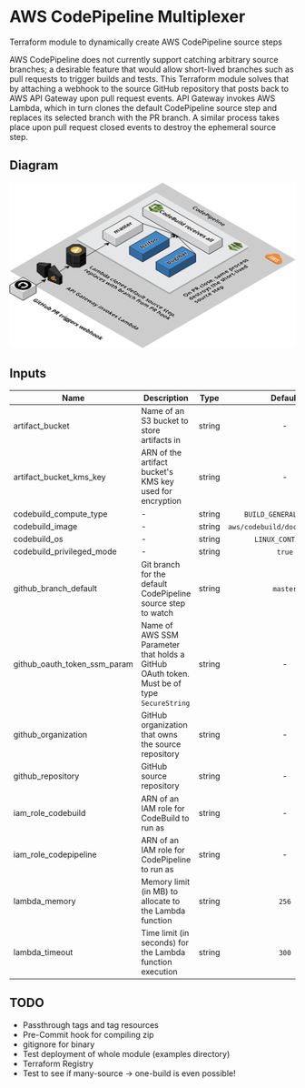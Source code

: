 # AWS CodePipeline Multiplexer

Terraform module to dynamically create AWS CodePipeline source steps

AWS CodePipeline does not currently support catching arbitrary source branches; a desirable feature that would allow short-lived branches such as pull requests to trigger builds and tests. This Terraform module solves that by attaching a webhook to the source GitHub repository that posts back to AWS API Gateway upon pull request events. API Gateway invokes AWS Lambda, which in turn clones the default CodePipeline source step and replaces its selected branch with the PR branch. A similar process takes place upon pull request closed events to destroy the ephemeral source step.

## Diagram

<p align="center">
  <img src="https://raw.githubusercontent.com/pbar1/terraform-aws-codepipeline-multiplexer/master/assets/diagram.png"/>
</p>

<!-- BEGINNING OF PRE-COMMIT-TERRAFORM DOCS HOOK -->

## Inputs

| Name | Description | Type | Default | Required |
|------|-------------|:----:|:-----:|:-----:|
| artifact_bucket | Name of an S3 bucket to store artifacts in | string | - | yes |
| artifact_bucket_kms_key | ARN of the artifact bucket's KMS key used for encryption | string | - | yes |
| codebuild_compute_type | - | string | `BUILD_GENERAL1_SMALL` | no |
| codebuild_image | - | string | `aws/codebuild/docker:17.09.0` | no |
| codebuild_os | - | string | `LINUX_CONTAINER` | no |
| codebuild_privileged_mode | - | string | `true` | no |
| github_branch_default | Git branch for the default CodePipeline source step to watch | string | `master` | no |
| github_oauth_token_ssm_param | Name of AWS SSM Parameter that holds a GitHub OAuth token. Must be of type `SecureString` | string | - | yes |
| github_organization | GitHub organization that owns the source repository | string | - | yes |
| github_repository | GitHub source repository | string | - | yes |
| iam_role_codebuild | ARN of an IAM role for CodeBuild to run as | string | - | yes |
| iam_role_codepipeline | ARN of an IAM role for CodePipeline to run as | string | - | yes |
| lambda_memory | Memory limit (in MB) to allocate to the Lambda function | string | `256` | no |
| lambda_timeout | Time limit (in seconds) for the Lambda function execution | string | `300` | no |

<!-- END OF PRE-COMMIT-TERRAFORM DOCS HOOK -->

## TODO
  - Passthrough tags and tag resources
  - Pre-Commit hook for compiling zip
  - gitignore for binary
  - Test deployment of whole module (examples directory)
  - Terraform Registry
  - Test to see if many-source -> one-build is even possible!
